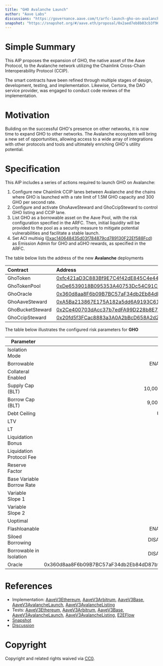 ```yaml
---
title: "GHO Avalanche Launch"
author: "Aave Labs"
discussions: "https://governance.aave.com/t/arfc-launch-gho-on-avalanche-set-aci-as-emissions-manager-for-rewards/19339"
snapshot: "https://snapshot.org/#/aave.eth/proposal/0x2aed7eb8b03cb3f961cbf790bf2e2e1e449f841a4ad8bdbcdd223bb6ac69e719"
---
```


# Simple Summary

This AIP proposes the expansion of GHO, the native asset of the Aave Protocol, to the Avalanche network utilizing the Chainlink Cross-Chain Interoperability Protocol (CCIP).

The smart contracts have been refined through multiple stages of design, development, testing, and implementation. Likewise, Certora, the DAO service provider, was engaged to conduct code reviews of the implementation.

# Motivation

Building on the successful GHO's presence on other networks, it is now time to expand GHO to other networks. The Avalanche ecosystem will bring a new set of opportunities, allowing access to a wide array of integrations with other protocols and tools and ultimately enriching GHO's utility potential.

# Specification

This AIP includes a series of actions required to launch GHO on Avalanche:

1. Configure new Chainlink CCIP lanes between Avalanche and the chains where GHO is launched with a rate limit of 1.5M GHO capacity and 300 GHO per second rate.
2. Configure and activate GhoAaveSteward and GhoCcipSteward to control GHO listing and CCIP lane.
3. List GHO as a borrowable asset on the Aave Pool, with the risk configuration specified in the ARFC. Then, initial liquidity will be provided to the pool as a security measure to mitigate potential vulnerabilities and facilitate a stable launch.
4. Set ACI multisig ([0xac140648435d03f784879cd789130F22Ef588Fcd](https://avascan.info/blockchain/all/address/0xac140648435d03f784879cd789130F22Ef588Fcd)) as Emission Admin for GHO and aGHO rewards, as specified in the ARFC.

The table below lists the address of the new **Avalanche** deployments

| Contract         | Address                                                                                                                              |
| :--------------- | :----------------------------------------------------------------------------------------------------------------------------------- |
| GhoToken         | [0xfc421aD3C883Bf9E7C4f42dE845C4e4405799e73](https://avascan.info/blockchain/all/address/0xfc421aD3C883Bf9E7C4f42dE845C4e4405799e73) |
| GhoTokenPool     | [0xDe6539018B095353A40753Dc54C91C68c9487D4E](https://avascan.info/blockchain/all/address/0xDe6539018B095353A40753Dc54C91C68c9487D4E) |
| GhoOracle        | [0x360d8aa8F6b09B7BC57aF34db2Eb84dD87bf4d12](https://avascan.info/blockchain/all/address/0x360d8aa8F6b09B7BC57aF34db2Eb84dD87bf4d12) |
| GhoAaveSteward   | [0xA5Ba213867E175A182a5dd6A9193C6158738105A](https://avascan.info/blockchain/all/address/0xA5Ba213867E175A182a5dd6A9193C6158738105A) |
| GhoBucketSteward | [0x2Ce400703dAcc37b7edFA99D228b8E70a4d3831B](https://avascan.info/blockchain/all/address/0x2Ce400703dAcc37b7edFA99D228b8E70a4d3831B) |
| GhoCcipSteward   | [0x20fd5f3FCac8883a3A0A2bBcD658A2d2c6EFa6B6](https://avascan.info/blockchain/all/address/0x20fd5f3FCac8883a3A0A2bBcD658A2d2c6EFa6B6) |

The table below illustrates the configured risk parameters for **GHO**

| Parameter                 |                                      Value |
| ------------------------- | -----------------------------------------: |
| Isolation Mode            |                                      false |
| Borrowable                |                                    ENABLED |
| Collateral Enabled        |                                      false |
| Supply Cap (BLT)          |                                 10,000,000 |
| Borrow Cap (BLT)          |                                  9,000,000 |
| Debt Ceiling              |                                      USD 0 |
| LTV                       |                                        0 % |
| LT                        |                                        0 % |
| Liquidation Bonus         |                                        0 % |
| Liquidation Protocol Fee  |                                        0 % |
| Reserve Factor            |                                       10 % |
| Base Variable Borrow Rate |                                        0 % |
| Variable Slope 1          |                                      5.5 % |
| Variable Slope 2          |                                       50 % |
| Uoptimal                  |                                       90 % |
| Flashloanable             |                                    ENABLED |
| Siloed Borrowing          |                                   DISABLED |
| Borrowable in Isolation   |                                   DISABLED |
| Oracle                    | 0x360d8aa8F6b09B7BC57aF34db2Eb84dD87bf4d12 |

# References

- Implementation: [AaveV3Ethereum](https://github.com/bgd-labs/aave-proposals-v3/blob/main/src/20250519_Multi_GHOAvalancheLaunch/AaveV3Ethereum_GHOAvalancheLaunch_20250519.sol), [AaveV3Arbitrum](https://github.com/bgd-labs/aave-proposals-v3/blob/main/src/20250519_Multi_GHOAvalancheLaunch/AaveV3Arbitrum_GHOAvalancheLaunch_20250519.sol), [AaveV3Base](https://github.com/bgd-labs/aave-proposals-v3/blob/main/src/20250519_Multi_GHOAvalancheLaunch/AaveV3Base_GHOAvalancheLaunch_20250519.sol), [AaveV3AvalancheLaunch](https://github.com/bgd-labs/aave-proposals-v3/blob/main/src/20250519_Multi_GHOAvalancheLaunch/AaveV3Avalanche_GHOAvalancheLaunch_20250519.sol), [AaveV3AvalancheListing](https://github.com/bgd-labs/aave-proposals-v3/blob/main/src/20250519_Multi_GHOAvalancheLaunch/AaveV3Avalanche_GHOAvalancheListing_20250519.sol)
- Tests: [AaveV3Ethereum](https://github.com/bgd-labs/aave-proposals-v3/blob/main/src/20250519_Multi_GHOAvalancheLaunch/AaveV3Ethereum_GHOAvalancheLaunch_20250519.t.sol), [AaveV3Arbitrum](https://github.com/bgd-labs/aave-proposals-v3/blob/main/src/20250519_Multi_GHOAvalancheLaunch/AaveV3Arbitrum_GHOAvalancheLaunch_20250519.t.sol), [AaveV3Base](https://github.com/bgd-labs/aave-proposals-v3/blob/main/src/20250519_Multi_GHOAvalancheLaunch/AaveV3Base_GHOAvalancheLaunch_20250519.t.sol), [AaveV3AvalancheLaunch](https://github.com/bgd-labs/aave-proposals-v3/blob/main/src/20250519_Multi_GHOAvalancheLaunch/AaveV3Avalanche_GHOAvalancheLaunch_20250519.t.sol), [AaveV3AvalancheListing](https://github.com/bgd-labs/aave-proposals-v3/blob/main/src/20250519_Multi_GHOAvalancheLaunch/AaveV3Avalanche_GHOAvalancheListing_20250519.t.sol), [E2EFlow](https://github.com/bgd-labs/aave-proposals-v3/blob/main/src/20250519_Multi_GHOAvalancheLaunch/AaveV3E2E_GHOAvalancheLaunch_20250519.t.sol)
- [Snapshot](https://snapshot.org/#/aave.eth/proposal/0x2aed7eb8b03cb3f961cbf790bf2e2e1e449f841a4ad8bdbcdd223bb6ac69e719)
- [Discussion](https://governance.aave.com/t/arfc-launch-gho-on-avalanche-set-aci-as-emissions-manager-for-rewards/19339)

# Copyright

Copyright and related rights waived via [CC0](https://creativecommons.org/publicdomain/zero/1.0/).
